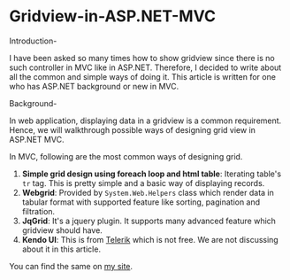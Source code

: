 # Gridview-in-ASP.NET-MVC

Introduction-

I have been asked so many times how to show gridview since there is no such controller in MVC like in ASP.NET. Therefore, I decided to write about all the common and simple ways of doing it. This article is written for one who has ASP.NET background or new in MVC.

Background-

In web application, displaying data in a gridview is a common requirement. Hence, we will walkthrough possible ways of designing grid view in ASP.NET MVC.

In MVC, following are the most common ways of designing grid.

<ol>
	<li><b>Simple grid design using foreach loop and html table</b>: Iterating table's <code>tr</code> tag. This is pretty simple and a basic way of displaying records.</li>
	<li><b>Webgrid</b>: Provided by <code>System.Web.Helpers</code> class which render data in tabular format with supported feature like sorting, pagination and filtration.</li>
	<li><b>JqGrid</b>: It's a jquery plugin. It supports many advanced feature which gridview should have.</li>
	<li><b>Kendo UI</b>: This is from <a href="http://demos.telerik.com/kendo-ui/grid/index">Telerik</a> which is not free. We are not discussing about it in this article.</li>
</ol>

<p>You can find the same on <a href="http://www.mitracircle.com/post/6/gridview-in-aspnet-mvc">my site</a>.</p>
